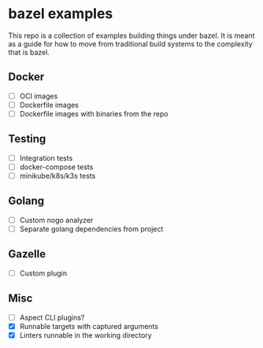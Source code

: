 # bazel examples

This repo is a collection of examples building things under bazel. It is meant
as a guide for how to move from traditional build systems to the complexity that
is bazel.

## Docker

- [ ] OCI images
- [ ] Dockerfile images
- [ ] Dockerfile images with binaries from the repo

## Testing

- [ ] Integration tests
- [ ] docker-compose tests
- [ ] minikube/k8s/k3s tests

## Golang

- [ ] Custom nogo analyzer
- [ ] Separate golang dependencies from project

## Gazelle

- [ ] Custom plugin

## Misc

- [ ] Aspect CLI plugins?
- [x] Runnable targets with captured arguments
- [x] Linters runnable in the working directory
